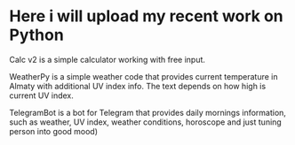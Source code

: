 # Here i will upload my recent work on Python

Calc v2 is a simple calculator working with free input.

WeatherPy is a simple weather code that provides current temperature in Almaty with additional UV index info. The text depends on how high is current UV index.

TelegramBot is a bot for Telegram that provides daily mornings information, such as weather, UV index, weather conditions, horoscope and just tuning person into good mood)
